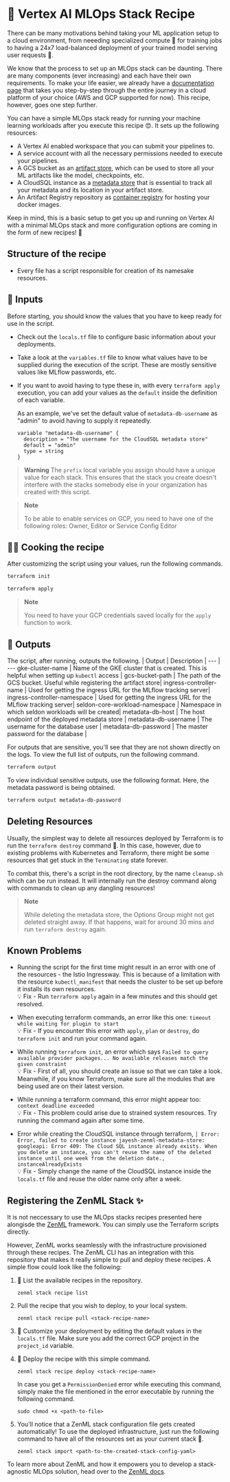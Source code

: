 # 🥙 Vertex AI MLOps Stack Recipe 

There can be many motivations behind taking your ML application setup to a cloud environment, from neeeding specialized compute 💪 for training jobs to having a 24x7 load-balanced deployment of your trained model serving user requests 🚀.

We know that the process to set up an MLOps stack can be daunting. There are many components (ever increasing) and each have their own requirements. To make your life easier, we already have a [documentation page](addlink) that takes you step-by-step through the entire journey in a cloud platform of your choice (AWS and GCP supported for now). This recipe, however, goes one step further. 

You can have a simple MLOps stack ready for running your machine learning workloads after you execute this recipe 😍. It sets up the following resources: 
- A Vertex AI enabled workspace that you can submit your pipelines to.
- A service account with all the necessary permissions needed to execute your pipelines.
- A GCS bucket as an [artifact store](), which can be used to store all your ML artifacts like the model, checkpoints, etc. 
- A CloudSQL instance as a [metadata store]() that is essential to track all your metadata and its location in your artifact store.  
- An Artifact Registry repository as [container registry]() for hosting your docker images.

Keep in mind, this is a basic setup to get you up and running on Vertex AI with a minimal MLOps stack and more configuration options are coming in the form of new recipes! 👀

## Structure of the recipe

- Every file has a script responsible for creation of its namesake resources.


## 🍏 Inputs

Before starting, you should know the values that you have to keep ready for use in the script. 
- Check out the `locals.tf` file to configure basic information about your deployments.
- Take a look at the `variables.tf` file to know what values have to be supplied during the execution of the script. These are mostly sensitive values like MLflow passwords, etc.
- If you want to avoid having to type these in, with every  `terraform apply` execution, you can add your values as the `default` inside the definition of each variable. 

    As an example, we've set the default value of `metadata-db-username` as "admin" to avoid having to supply it repeatedly. 

    ```hcl
    variable "metadata-db-username" {
      description = "The username for the CloudSQL metadata store"
      default = "admin"
      type = string
    }
    ```
> **Warning** 
> The `prefix` local variable you assign should have a unique value for each stack. This ensures that the stack you create doesn't interfere with the stacks somebody else in your organization has created with this script.

> **Note**
>
> To be able to enable services on GCP, you need to have one of the following roles: Owner, Editor or Service Config Editor 

## 🧑‍🍳 Cooking the recipe

After customizing the script using your values, run the following commands.



```bash
terraform init
```

```bash
terraform apply
```

> **Note**
>
>  You need to have your GCP credentials saved locally for the `apply` function to work.

## 🥧 Outputs 

The script, after running, outputs the following.
| Output | Description |
--- | ---
gke-cluster-name | Name of the GKE cluster that is created. This is helpful when setting up `kubectl` access |
gcs-bucket-path | The path of the GCS bucket. Useful while registering the artifact store|
ingress-controller-name | Used for getting the ingress URL for the MLflow tracking server|
ingress-controller-namespace | Used for getting the ingress URL for the MLflow tracking server|
seldon-core-workload-namespace | Namespace in which seldon workloads will be created|
metadata-db-host | The host endpoint of the deployed metadata store |
metadata-db-username | The username for the database user |
metadata-db-password | The master password for the database |

For outputs that are sensitive, you'll see that they are not shown directly on the logs. To view the full list of outputs, run the following command.

```bash
terraform output
```

To view individual sensitive outputs, use the following format. Here, the metadata password is being obtained. 

```bash
terraform output metadata-db-password
```

## Deleting Resources

Usually, the simplest way to delete all resources deployed by Terraform is to run the `terraform destroy` command 🤯. In this case, however, due to existing problems with Kubernetes and Terraform, there might be some resources that get stuck in the `Terminating` state forever. 

To combat this, there's a script in the root directory, by the name `cleanup.sh` which can be run instead. It will internally run the destroy command along with commands to clean up any dangling resources!

> **Note**
>
> While deleting the metadata store, the Options Group might not get deleted straight away. If that happens, wait for around 30 mins and run `terraform destroy` again.

## Known Problems

* Running the script for the first time might result in an error with one of the resources - the Istio Ingressway. This is because of a limitation with the resource `kubectl_manifest` that needs the cluster to be set up before it installs its own resources.
\
    💡 Fix - Run `terraform apply` again in a few minutes and this should get resolved.    



*  When executing terraform commands, an error like this one: `timeout while waiting for plugin to start` 
\
    💡 Fix - If you encounter this error with `apply`, `plan` or `destroy`, do `terraform init` and run your command again.

* While running `terraform init`, an error which says `Failed to query available provider packages... No available releases match the given constraint`
\
    💡 Fix - First of all, you should create an issue so that we can take a look. Meanwhile, if you know Terraform, make sure all the modules that are being used are on their latest version.

* While running a terraform command, this error might appear too: `context deadline exceeded`
\
    💡 Fix - This problem could arise due to strained system resources. Try running the command again after some time.

* Error while creating the CloudSQL instance through terraform, `│ Error: Error, failed to create instance jayesh-zenml-metadata-store: googleapi: Error 409: The Cloud SQL instance already exists. When you delete an instance, you can't reuse the name of the deleted instance until one week from the deletion date., instanceAlreadyExists`
\
    💡 Fix - Simply change the name of the CloudSQL instance inside the `locals.tf` file and reuse the older name only after a week.


## Registering the ZenML Stack ✨

It is not neccessary to use the MLOps stacks recipes presented here alongisde the
[ZenML](https://github.com/zenml-io/zenml) framework. You can simply use the Terraform scripts
directly.

However, ZenML works seamlessly with the infrastructure provisioned through these recipes. The ZenML CLI has an integration with this repository that makes it really simple to pull and deploy these recipes. A simple flow could look like the following:

1. 📃 List the available recipes in the repository.

    ```shell
    zenml stack recipe list
    ```
2. Pull the recipe that you wish to deploy, to your local system.

    ```shell
    zenml stack recipe pull <stack-recipe-name>
    ```

3. 🎨 Customize your deployment by editing the default values in the `locals.tf` file. Make sure you add the correct GCP project in the `project_id` variable.

4. 🚀 Deploy the recipe with this simple command.

    ```shell
    zenml stack recipe deploy <stack-recipe-name>
    ```
    In case you get a `PermissionDenied` error while executing this command, simply make the file mentioned in the error executable by running the following command.

    ```shell
    sudo chmod +x <path-to-file>
    ```

5. You'll notice that a ZenML stack configuration file gets created automatically! To use the deployed infrastructure, just run the following command to have all of the resources set as your current stack 🤯.

    ```shell
    zenml stack import <path-to-the-created-stack-config-yaml>
    ```

To learn more about ZenML and how it empowers you to develop a stack-agnostic MLOps solution, head
over to the [ZenML docs](https://docs.zenml.io).
